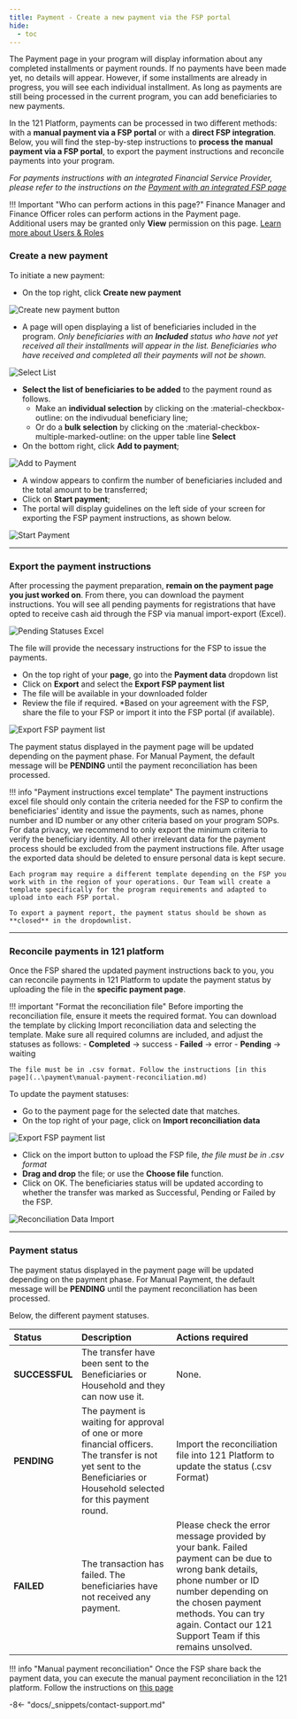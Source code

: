 ```yaml
---
title: Payment - Create a new payment via the FSP portal
hide:
  - toc
---
```



The Payment page in your program will display information about any completed installments or payment rounds. If no payments have been made yet, no details will appear. However, if some installments are already in progress, you will see each individual installment. As long as payments are still being processed in the current program, you can add beneficiaries to new payments.

In the 121 Platform, payments can be processed in two different methods: with a **manual payment via a FSP portal** or with a **direct FSP integration**. Below, you will find the step-by-step instructions to **process the manual payment via a FSP portal**, to export the payment instructions and reconcile payments into your program.

*For payments instructions with an integrated Financial Service Provider, please refer to the instructions on the [Payment with an integrated FSP page](./issue-payment-integrated-fsp.md)*

!!! Important "Who can perform actions in this page?"
    Finance Manager and Finance Officer roles can perform actions in the Payment page.  
    Additional users may be granted only **View** permission on this page. [Learn more about Users & Roles](../users/users-roles-page.md)


### Create a new payment

To initiate a new payment:

- On the top right, click **Create new payment**

![Create new payment button](../assets/img/PaymentsPage.png)

- A page will open displaying a list of beneficiaries included in the program.
  *Only beneficiaries with an ***Included*** status who have not yet received all their installments will appear in the list. Beneficiaries who have received and completed all their payments will not be shown.*

![Select List](../assets/img/CreateNew)

- **Select the list of beneficiaries to be added** to the payment round as follows.
    - Make an **individual selection** by clicking on the :material-checkbox-outline: on the indivudual beneficiary line;
    - Or do a **bulk selection** by clicking on the :material-checkbox-multiple-marked-outline: on the upper table line **Select**
- On the bottom right, click **Add to payment**;

![Add to Payment](..\assets\img\CreateNewpaymentSelect.png)

- A window appears to confirm the number of beneficiaries included and the total amount to be transferred;
- Click on **Start payment**;
- The portal will display guidelines on the left side of your screen for exporting the FSP payment instructions, as shown below.

![Start Payment](.\assets\img\StartPayment.png)

---

### Export the payment instructions

After processing the payment preparation, **remain on the payment page you just worked on**. From there, you can download the payment instructions. You will see all pending payments for registrations that have opted to receive cash aid through the FSP via manual import-export (Excel).

![Pending Statuses Excel](..\assets\img\PendingStatusExcel.png)

The file will provide the necessary instructions for the FSP to issue the payments.

- On the top right of your **page**, go into the **Payment data** dropdown list
- Click on **Export** and select the **Export FSP payment list**
- The file will be available in your downloaded folder
- Review the file if required. *Based on your agreement with the FSP, share the file to your FSP or import it into the FSP portal (if available).

![Export FSP payment list](..assets\img\IndividualExportReport.png)

The payment status displayed in the payment page will be updated depending on the payment phase. For Manual Payment, the default message will be **PENDING** until the payment reconciliation has been processed.

!!! info "Payment instructions excel template"
    The payment instructions excel file should only contain the criteria needed for the FSP to confirm the beneficiaries' identity and issue the payments, such as names, phone number and ID number or any other criteria based on your program SOPs. For data privacy, we recommend to only export the minimum criteria to verify the beneficiary identity. All other irrelevant data for the payment process should be excluded from the payment instructions file. After usage the exported data should be deleted to ensure personal data is kept secure.

    Each program may require a different template depending on the FSP you work with in the region of your operations. Our Team will create a template specifically for the program requirements and adapted to upload into each FSP portal. 

    To export a payment report, the payment status should be shown as **closed** in the dropdownlist.

---

### Reconcile payments in 121 platform

Once the FSP shared the updated payment instructions back to you, you can reconcile payments in 121 Platform to update the payment status by uploading the file in the **specific payment page**.

!!! important "Format the reconciliation file"
    Before importing the reconciliation file, ensure it meets the required format. You can download the template by clicking Import reconciliation data and selecting the template. Make sure all required columns are included, and adjust the statuses as follows:
    - **Completed** → success
    - **Failed** → error
    - **Pending** → waiting

    The file must be in .csv format. Follow the instructions [in this page](..\payment\manual-payment-reconciliation.md)

To update the payment statuses:

- Go to the payment page for the selected date that matches.
- On the top right of your page, click on **Import reconciliation data**
  
![Export FSP payment list](..\assets\img\IndividualExportReport.png)

- Click on the import button to upload the FSP file, *the file must be in .csv format*
- **Drag and drop** the file; or use the **Choose file** function.
- Click on OK. The beneficiaries status will be updated according to whether the transfer was marked as Successful, Pending or Failed by the FSP.

![Reconciliation Data Import](..\assets\img\ReconciliationImport.png)

---

### Payment status

The payment status displayed in the payment page will be updated depending on the payment phase. For Manual Payment, the default message will be **PENDING** until the payment reconciliation has been processed.

Below, the different payment statuses.

| Status | Description | Actions required |
| :------| :-----------| :----------------|
| **SUCCESSFUL** | The transfer have been sent to the Beneficiaries or Household and they can now use it. | None.|
| **PENDING** | The payment is waiting for approval of one or more financial officers. The transfer is not yet sent to the Beneficiaries or Household selected for this payment round. | Import the reconciliation file into 121 Platform to update the status (.csv Format) |
| **FAILED** | The transaction has failed. The beneficiaries have not received any payment.| Please check the error message provided by your bank. Failed payment can be due to wrong bank details, phone number or ID number depending on the chosen payment methods. You can try again. Contact our 121 Support Team if this remains unsolved.|

!!! info "Manual payment reconciliation"
    Once the FSP share back the payment data, you can execute the manual payment reconciliation in the 121 platform.
    Follow the instructions on [this page](manual-payment-reconciliation.md)

-8<- "docs/_snippets/contact-support.md"
